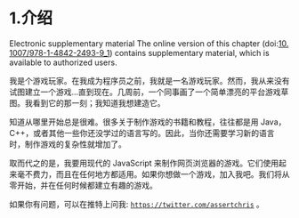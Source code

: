 # 1.介绍

Electronic supplementary material The online version of this chapter (doi:[10.​1007/​978-1-4842-2493-9_​1](http://dx.doi.org/10.1007/978-1-4842-2493-9_1)) contains supplementary material, which is available to authorized users.

我是个游戏玩家。在我成为程序员之前，我就是一名游戏玩家。然而，我从来没有试图建立一个游戏…直到现在。几周前，一个同事画了一个简单漂亮的平台游戏草图。我看到它的那一刻；我知道我想建造它。

知道从哪里开始总是很难。很多关于制作游戏的书籍和教程，往往都是用 Java，C++，或者其他一些你还没学过的语言写的。因此，当你还需要学习新的语言时，制作游戏的复杂性就增加了。

取而代之的是，我要用现代的 JavaScript 来制作网页浏览器的游戏。它们使用起来毫不费力，而且在任何地方都适用。如果你想做一个游戏，加入我吧。我们将从零开始，并在任何时候都建立有趣的游戏。

如果你有问题，可以在推特上问我: [`https://twitter.com/assertchris`](https://twitter.com/assertchris) 。